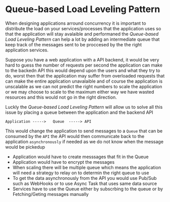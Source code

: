 # Queue-based Load Leveling Pattern

When designing applications arround concurrency it is important to distribute the load on your services/processes that the application uses so that the application will stay avalaible and performaned the *Queue-based Load Leveling Pattern* can help a lot by adding an intermediate queue that keep track of the messages sent to be proccesed by the the right application services.

Suppose you have a web application with a API backend, it would be very hard to guess the number of requests per second the application can make to the backedn API this would depend upon the users and what they try to do, worst then that the application may suffer from overloaded requests that can make the entire application unavalaible and of course the application is unscalable as we can not predict the right numbers to scale the application or we may choose to scale to the maximum either way we have wasted resources and this would not go in the right direction.

Luckly the *Queue-based Load Leveling Pattern* will allow us to solve all this issue by placing a queue between the application and the backend API

```
Application ----->   Queue  -----> API
```

This would change the application to send messages to a `Queue` that can be consumed by the `API` the API would then communicate back to the application `asynchronously` if needed as we do not know when the message would be pickedup

- Application would have to create messsages that fit in the Queue
- Application would have to encrypt the messages
- When scaling there will be multiple queue which means the application will need a strategy to relay on to determin the right queue to use
- To get the data asynchronously from the API you would use Pub/Sub such as WebHooks or to use Async Task that uses same data source
- Services have to use the Queue either by subscrbing to the queue or by Fetching/Geting messages manually
